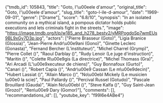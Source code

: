{"tmdb_id": 105843, "title": "Goto, l'\u00eele d'amour", "original_title": "Goto, l'\u00eele d'amour", "slug_title": "goto-l-ile-d-amour", "date": "1969-09-01", "genre": ["Drame"], "score": "6.8/10", "synopsis": "In an isolated community on a mythical island, a pompous dictator holds public executions and lets criminals fight in the streets.", "image": "https://image.tmdb.org/t/p/w185_and_h278_bestv2/yMRPogdoSp7wmEUs9BL9xGy7D3p.jpg", "actors": ["Pierre Brasseur (Goto)", "Ligia Branice (Glossia)", "Jean-Pierre Andr\u00e9ani (Gono)", "Ginette Leclerc (Gonasta)", "Fernand Bercher (L'instituteur)", "Michel Charrel (Grymp)", "Pierre Collet ()", "Raoul Darblay ()", "Rudy Lenoir (Le juge d'instruction)", "Maritin ()", "Colette R\u00e9gis (La directrice)", "Michel Thomass (Gra)", "Ari Arcadi (L'\u00e9xecuteur de chiens)", "Guy Bonnafoux (Gurto)", "Canari ()", "Robert Capia ()", "Andr\u00e9 Cassan (Le m\u00e9decin)", "Hubert Lassiat ()", "Allain Marco ()", "No\u00ebl Mickely (Le musicien \u00e0 la scie)", "Paul Pallardy ()", "Percival Russel (Gotudo)", "Pascale Brouillard (Gauda)", "Alain No\u00ebl ()", "Steve Kalfa ()", "Guy Saint-Jean (Grozo)", "Ren\u00e9 Dary (Gomor)"], "comments": [], "recommandations_id": [], "youtube_key": "f99I6e4ABe4"}